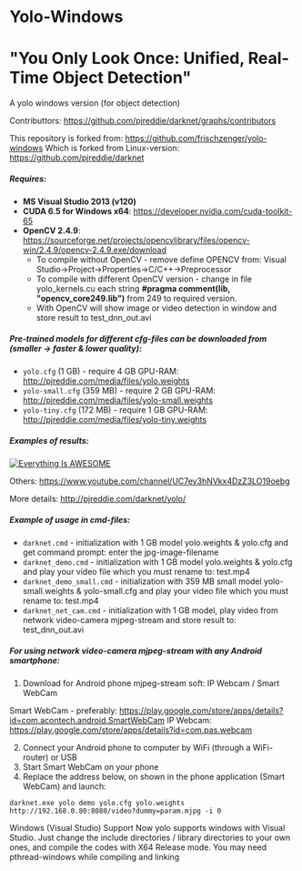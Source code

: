 # Yolo-Windows
# "You Only Look Once: Unified, Real-Time Object Detection"
A yolo windows version (for object detection)

Contributtors: https://github.com/pjreddie/darknet/graphs/contributors

This repository is forked from: https://github.com/frischzenger/yolo-windows
Which is forked from Linux-version: https://github.com/pjreddie/darknet

##### Requires: 
* **MS Visual Studio 2013 (v120)**
* **CUDA 6.5 for Windows x64**: https://developer.nvidia.com/cuda-toolkit-65
* **OpenCV 2.4.9**: https://sourceforge.net/projects/opencvlibrary/files/opencv-win/2.4.9/opencv-2.4.9.exe/download
  - To compile without OpenCV - remove define OPENCV from: Visual Studio->Project->Properties->C/C++->Preprocessor
  - To compile with different OpenCV version - change in file yolo_kernels.cu each string **#pragma comment(lib, "opencv_core249.lib")** from 249 to required version.
  - With OpenCV will show image or video detection in window and store result to test_dnn_out.avi

##### Pre-trained models for different cfg-files can be downloaded from (smaller -> faster & lower quality):
* `yolo.cfg` (1 GB) - require 4 GB GPU-RAM: http://pjreddie.com/media/files/yolo.weights
* `yolo-small.cfg` (359 MB) - require 2 GB GPU-RAM: http://pjreddie.com/media/files/yolo-small.weights
* `yolo-tiny.cfg` (172 MB) - require 1 GB GPU-RAM: http://pjreddie.com/media/files/yolo-tiny.weights

##### Examples of results:

[![Everything Is AWESOME](http://img.youtube.com/vi/Gl1rxvEvgEs/0.jpg)](https://youtu.be/Gl1rxvEvgEs "Everything Is AWESOME")

Others: https://www.youtube.com/channel/UC7ev3hNVkx4DzZ3LO19oebg

More details: http://pjreddie.com/darknet/yolo/

##### Example of usage in cmd-files:
* `darknet.cmd` - initialization with 1 GB model yolo.weights & yolo.cfg and get command prompt: enter the jpg-image-filename
* `darknet_demo.cmd` - initialization with 1 GB model yolo.weights & yolo.cfg and play your video file which you must rename to: test.mp4
* `darknet_demo_small.cmd` - initialization with 359 MB small model yolo-small.weights & yolo-small.cfg and play your video file which you must rename to: test.mp4
* `darknet_net_cam.cmd` - initialization with 1 GB model, play video from network video-camera mjpeg-stream and store result to: test_dnn_out.avi

##### For using network video-camera mjpeg-stream with any Android smartphone:

1. Download for Android phone mjpeg-stream soft: IP Webcam / Smart WebCam


 Smart WebCam - preferably: https://play.google.com/store/apps/details?id=com.acontech.android.SmartWebCam
 IP Webcam: https://play.google.com/store/apps/details?id=com.pas.webcam

2. Connect your Android phone to computer by WiFi (through a WiFi-router) or USB
3. Start Smart WebCam on your phone
4. Replace the address below, on shown in the phone application (Smart WebCam) and launch:

```
darknet.exe yolo demo yolo.cfg yolo.weights http://192.168.0.80:8080/video?dummy=param.mjpg -i 0
```

Windows (Visual Studio) Support
Now yolo supports windows with Visual Studio. Just change the include directories / library directories to your own ones, 
and compile the codes with X64 Release mode. You may need pthread-windows while compiling and linking
